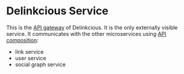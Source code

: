 # Delinkcious Service

This is the [API gateway](https://microservices.io/patterns/apigateway.html) of Delinkcious. It is the only externally visible service.
It communicates with the other microservices using [API composition](https://microservices.io/patterns/data/api-composition.html):
- link service
- user service
- social graph service